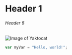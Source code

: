 # Header 1
###### Header 6
![Image of Yaktocat](https://octodex.github.com/images/yaktocat.png)
``` javascript
var myVar = "Hello, world!";
```
